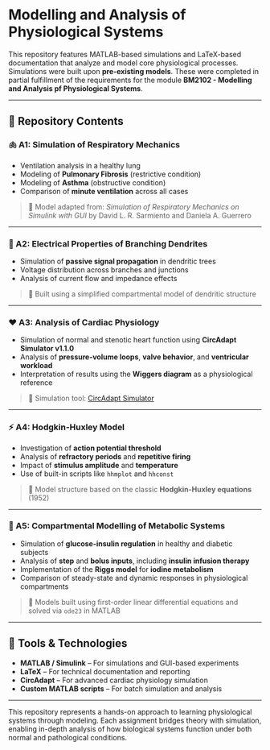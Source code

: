 # Modelling and Analysis of Physiological Systems

This repository features MATLAB-based simulations and LaTeX-based documentation that analyze and model core physiological processes. Simulations were built upon **pre-existing models**. These were completed in partial fulfillment of the requirements for the module **BM2102 - Modelling and Analysis pf Physiological Systems**. 

---

## 📁 Repository Contents

### 🫁 A1: Simulation of Respiratory Mechanics
- Ventilation analysis in a healthy lung
- Modeling of **Pulmonary Fibrosis** (restrictive condition)
- Modeling of **Asthma** (obstructive condition)
- Comparison of **minute ventilation** across all cases  
> 🔹 Model adapted from: *Simulation of Respiratory Mechanics on Simulink with GUI* by David L. R. Sarmiento and Daniela A. Guerrero

---

### 🧠 A2: Electrical Properties of Branching Dendrites
- Simulation of **passive signal propagation** in dendritic trees
- Voltage distribution across branches and junctions
- Analysis of current flow and impedance effects  
> 🔹 Built using a simplified compartmental model of dendritic structure

---

### ❤️ A3: Analysis of Cardiac Physiology
- Simulation of normal and stenotic heart function using **CircAdapt Simulator v1.1.0**
- Analysis of **pressure-volume loops**, **valve behavior**, and **ventricular workload**
- Interpretation of results using the **Wiggers diagram** as a physiological reference  
> 🔹 Simulation tool: [CircAdapt Simulator](http://www.circadapt.org/downloads/files)

---

### ⚡ A4: Hodgkin-Huxley Model
- Investigation of **action potential threshold**
- Analysis of **refractory periods** and **repetitive firing**
- Impact of **stimulus amplitude** and **temperature**
- Use of built-in scripts like `hhmplot` and `hhconst`  
> 🔹 Model structure based on the classic **Hodgkin-Huxley equations** (1952)

---

### 🧪 A5: Compartmental Modelling of Metabolic Systems
- Simulation of **glucose-insulin regulation** in healthy and diabetic subjects
- Analysis of **step** and **bolus inputs**, including **insulin infusion therapy**
- Implementation of the **Riggs model** for **iodine metabolism**
- Comparison of steady-state and dynamic responses in physiological compartments  
> 🔹 Models built using first-order linear differential equations and solved via `ode23` in MATLAB

---

## 🧰 Tools & Technologies

- **MATLAB / Simulink** – For simulations and GUI-based experiments  
- **LaTeX** – For technical documentation and reporting  
- **CircAdapt** – For advanced cardiac physiology simulation  
- **Custom MATLAB scripts** – For batch simulation and analysis

---

This repository represents a hands-on approach to learning physiological systems through modeling. Each assignment bridges theory with simulation, enabling in-depth analysis of how biological systems function under both normal and pathological conditions.


